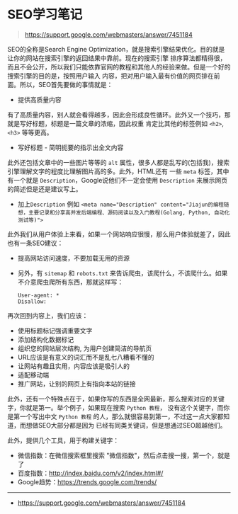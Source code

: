# SEO学习笔记

> https://support.google.com/webmasters/answer/7451184

SEO的全称是Search Engine Optimization，就是搜索引擎结果优化。目的就是让你的网站在搜索引擎的返回结果中靠前。现在的搜索引擎
排序算法都精得很，而且不会公开，所以我们只能依靠官网的教程和其他人的经验来做。但是一个好的搜索引擎的目的是，按照用户输入
内容，把对用户输入最有价值的网页排在前面。所以，SEO首先要做的事情就是：

- 提供高质量内容

有了高质量内容，别人就会看得越多，因此会形成良性循环。此外又一个技巧，那就是写好标题，标题是一篇文章的浓缩，因此权重
肯定比其他的标签例如 `<h2>`, `<h3>` 等等更高。

- 写好标题 - 简明扼要的指示出全文内容

此外还包括文章中的一些图片等等的 `alt` 属性，很多人都是乱写的(包括我)，搜索引擎理解文字的程度比理解图片高的多。此外，HTML还有
一些 `meta` 标签，其中有一个就是 `Description`，Google说他们不一定会使用 `Description` 来展示网页的简述但是还是建议写上。

- 加上`Description` 例如 `<meta name="Description" content="Jiajun的编程随想，主要记录和分享高并发后端编程、源码阅读以及入门教程(Golang, Python, 自动化测试等)">`

此外我们从用户体验上来看，如果一个网站响应很慢，那么用户体验就差了，因此也有一条SEO建议：

- 提高网站访问速度，不要加载无用的资源

- 另外，有 `sitemap` 和 `robots.txt` 来告诉爬虫，该爬什么，不该爬什么。如果不介意爬虫爬所有东西，那就这样写：

    ```
    User-agent: *
    Disallow:
    ```

再次回到内容上，我们应该：

- 使用标题标记强调重要文字
- 添加结构化数据标记
- 组织您的网站层次结构, 为用户创建简洁的导航页
- URL应该是有意义的词汇而不是乱七八糟看不懂的
- 让网站有趣且实用，内容应该是吸引人的
- 适配移动端
- 推广网站，让别的网页上有指向本站的链接

此外，还有一个特殊点在于，如果你写的东西是全网最新，那么搜索对应的关键字，你就是第一。举个例子，如果现在搜索 `Python 教程`，
没有这个关键字，而你是第一个写出中文 `Python 教程` 的人，那么就很容易到第一，不过这一点大家都知道，而想做SEO大部分都是因为
已经有同类关键词，但是想通过SEO超越他们。

此外，提供几个工具，用于构建关键字：

- 微信指数：在微信搜索框里搜索 "微信指数"，然后点击搜一搜，第一个，就是了
- 百度指数：http://index.baidu.com/v2/index.html#/
- Google趋势：https://trends.google.com/trends/

---

- https://support.google.com/webmasters/answer/7451184
